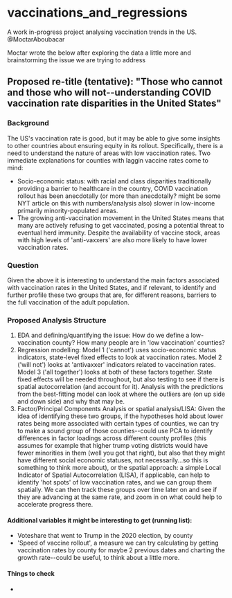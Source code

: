 # vaccinations_and_regressions
A work in-progress project analysing vaccination trends in the US. @MoctarAboubacar

Moctar wrote the below after exploring the data a little more and brainstorming the issue we are trying to address

## Proposed re-title (tentative): "Those who cannot and those who will not--understanding COVID vaccination rate disparities in the United States"

### Background
The US's vaccination rate is good, but it may be able to give some insights to other countries about ensuring equity in its rollout. Specifically, there is a need to understand the nature of areas with low vaccination rates. Two immediate explanations for counties with laggin vaccine rates come to mind:
* Socio-economic status: with racial and class disparities traditionally providing a barrier to healthcare in the country, COVID vaccination rollout has been anecdotally (or more than anecdotally? might be some NYT article on this with numbers/analysis also) slower in low-income primarily minority-populated areas.
* The growing anti-vaccination movement in the United States means that many are actively refusing to get vaccinated, posing a potential threat to eventual herd immunity. Despite the availability of vaccine stock, areas with high levels of 'anti-vaxxers' are also more likely to have lower vaccination rates.

### Question
Given the above it is interesting to understand the main factors associated with vaccination rates in the United States, and if relevant, to identify and further profile these two groups that are, for different reasons, barriers to the full vaccination of the adult population.

### Proposed Analysis Structure
1. EDA and defining/quantifying the issue: How do we define a low-vaccination county? How many people are in 'low vaccination' counties?
2. Regression modelling: Model 1 ('cannot') uses socio-economic status indicators, state-level fixed effects to look at vaccination rates. Model 2 ('will not') looks at 'antivaxxer' indicators related to vaccination rates. Model 3 ('all together') looks at both of these factors together. State fixed effects will be needed throughout, but also testing to see if there is spatial autocorrelation (and account for it). Analysis with the predictions from the best-fitting model can look at where the outliers are (on up side and down side) and why that may be.
3. Factor/Principal Components Analysis or spatial analysis/LISA: Given the idea of identifying these two groups, if the hypotheses hold about lower rates being more associated with certain types of counties, we can try to make a sound group of those counties--could use PCA to identify differences in factor loadings across different county profiles (this assumes for example that higher trump voting districts would have fewer minorities in them (well you got that right), but also that they might have different social economic statuses, not necessarily...so this is something to think more about), or the spatial approach: a simple Local Indicator of Spatial Autocorrelation (LISA), if applicable, can help to identify 'hot spots' of low vaccination rates, and we can group them spatially. We can then track these groups over time later on and see if they are advancing at the same rate, and zoom in on what could help to accelerate progress there.  



#### Additional variables it might be interesting to get (running list):
* Voteshare that went to Trump in the 2020 election, by county
* 'Speed of vaccine rollout', a measure we can try calculating by getting vaccination rates by county for maybe 2 previous dates and charting the growth rate--could be useful, to think about a little more.

#### Things to check
* 
